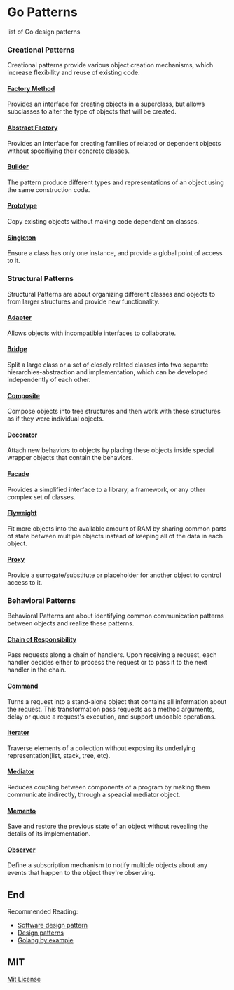 # Go Patterns

list of Go design patterns

### Creational Patterns

Creational patterns provide various object creation mechanisms, which increase flexibility and reuse of existing code.

#### [Factory Method](./creational/factoryMethod/factory_method.go)

Provides an interface for creating objects in a superclass, but allows subclasses to alter the type of objects that will be created. 

#### [Abstract Factory](./creational/abstractFactory/abstract_factory.go)

Provides an interface for creating families of related or dependent objects without specifiying their concrete classes.

#### [Builder](./creational/builder/builder.go)

The pattern produce different types and representations of an object using the same construction code.

#### [Prototype](./creational/prototype/prototype.go)

Copy existing objects without making code dependent on classes.

#### [Singleton](./creational/singleton/singleton.go)

Ensure a class has only one instance, and provide a global point of access to it.

### Structural Patterns

Structural Patterns are about organizing different classes and objects to from larger structures and provide new functionality.

#### [Adapter](./structural/adapter/adapter.go)

Allows objects with incompatible interfaces to collaborate.

#### [Bridge](./structural/bridge/bridge.go)

Split a large class or a set of closely related classes into two separate hierarchies-abstraction and implementation, which can be developed independently of each other.

#### [Composite](./structural/composite/composite.go)

Compose objects into tree structures and then work with these structures as if they were individual objects.

#### [Decorator](./structural/decorator/decorator.go)

Attach new behaviors to objects by placing these objects inside special wrapper objects that contain the behaviors.

#### [Facade](./structural/facade/facade.go)

Provides a simplified interface to a library, a framework, or any other complex set of classes.

#### [Flyweight](./structural/flyweight/flyweight.go)

Fit more objects into the available amount of RAM by sharing common parts of state between multiple objects instead of keeping all of the data in each object.

#### [Proxy](./structural/proxy/proxy.go)

Provide a surrogate/substitute or placeholder for another object to control access to it.

### Behavioral Patterns

Behavioral Patterns are about identifying common communication patterns between objects and realize these patterns.

#### [Chain of Responsibility](./behavioral/chainOfResponsibility/chain_of_responsibility.go)

Pass requests along a chain of handlers. Upon receiving a request, each handler decides either to process the request or to pass it to the next handler in the chain.

#### [Command](./behavioral/command/command.go)

Turns a request into a stand-alone object that contains all information about the request. This transformation pass requests as a method arguments, delay or queue a request's execution, and support undoable operations.

#### [Iterator](./behavioral/iterator/iterator.go)

Traverse elements of a collection without exposing its underlying representation(list, stack, tree, etc).

#### [Mediator](./behavioral/mediator/mediator.go)

Reduces coupling between components of a program by making them communicate indirectly, through a speacial mediator object.

#### [Memento](./behavioral/memento/memento.go)

Save and restore the previous state of an object without revealing the details of its implementation.

#### [Observer](./behavioral/observer/observer.go)

Define a subscription mechanism to notify multiple objects about any events that happen to the object they're observing.

## End

Recommended Reading:

- [Software design pattern](https://en.wikipedia.org/wiki/Software_design_pattern)
- [Design patterns](https://refactoring.guru/design-patterns)
- [Golang by example](https://golangbyexample.com/)

## MIT

[Mit License](./LICENSE)
